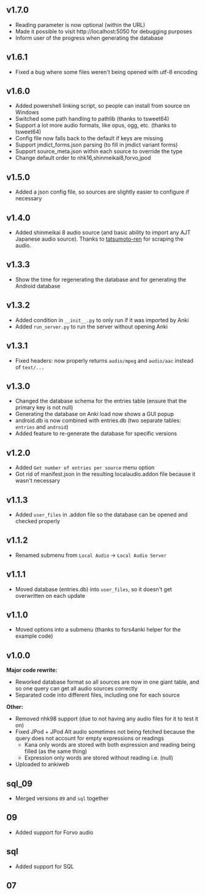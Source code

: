 ## v1.7.0
- Reading parameter is now optional (within the URL)
- Made it possible to visit http://localhost:5050 for debugging purposes
- Inform user of the progress when generating the database

## v1.6.1
- Fixed a bug where some files weren't being opened with utf-8 encoding

## v1.6.0
- Added powershell linking script, so people can install from source on Windows
- Switched some path handling to pathlib (thanks to tsweet64)
- Support a lot more audio formats, like opus, ogg, etc. (thanks to tsweet64)
- Config file now falls back to the default if keys are missing
- Support jmdict_forms.json parsing (to fill in jmdict variant forms)
- Support source_meta.json within each source to override the type
- Change default order to nhk16,shinmeikai8,forvo,jpod

## v1.5.0
- Added a json config file, so sources are slightly easier to configure if necessary

## v1.4.0
- Added shinmeikai 8 audio source (and basic ability to import any AJT Japanese audio source). Thanks to [tatsumoto-ren](https://github.com/Ajatt-Tools/shinmeikai_8_pronunciations_index) for scraping the audio.

## v1.3.3
- Show the time for regenerating the database and for generating the Android database

## v1.3.2
- Added condition in `__init__.py` to only run if it was imported by Anki
- Added `run_server.py` to run the server without opening Anki

## v1.3.1
- Fixed headers: now properly returns `audio/mpeg` and `audio/aac` instead of `text/...`

## v1.3.0
- Changed the database schema for the entries table (ensure that the primary key is not null)
- Generating the database on Anki load now shows a GUI popup
- android.db is now combined with entries.db (two separate tables: `entries` and `android`)
- Added feature to re-generate the database for specific versions

## v1.2.0
- Added `Get number of entries per source` menu option
- Got rid of manifest.json in the resulting localaudio.addon file because it wasn't necessary

## v1.1.3
- Added `user_files` in .addon file so the database can be opened and checked properly

## v1.1.2
- Renamed submenu from `Local Audio` -> `Local Audio Server`

## v1.1.1
- Moved database (entries.db) into `user_files`, so it doesn't get overwritten on each update

## v1.1.0
- Moved options into a submenu (thanks to fsrs4anki helper for the example code)

## v1.0.0
**Major code rewrite:**
- Reworked database format so all sources are now in one giant table, and so one query can get all audio sources correctly
- Separated code into different files, including one for each source

**Other:**
- Removed nhk98 support (due to not having any audio files for it to test it on)
- Fixed JPod + JPod Alt audio sometimes not being fetched because the query does not account for empty expressions or readings
    - Kana only words are stored with both expression and reading being filled (as the same thing)
    - Expression only words are stored without reading i.e. (null)
- Uploaded to ankiweb


## sql_09
- Merged versions `09` and `sql` together

## 09
- Added support for Forvo audio

## sql
- Added support for SQL

## 07

